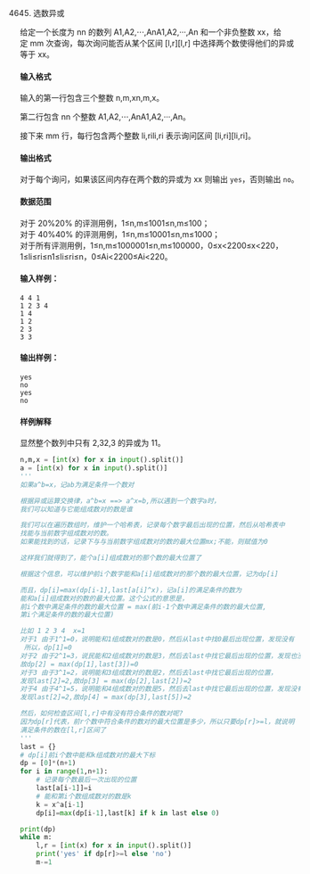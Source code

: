4645. 选数异或

给定一个长度为 nn 的数列 A1,A2,⋅⋅⋅,AnA1,A2,···,An 和一个非负整数 xx，给定 mm 次查询，每次询问能否从某个区间 [l,r][l,r] 中选择两个数使得他们的异或等于 xx。

#### 输入格式

输入的第一行包含三个整数 n,m,xn,m,x。

第二行包含 nn 个整数 A1,A2,⋅⋅⋅,AnA1,A2,···,An。

接下来 mm 行，每行包含两个整数 li,rili,ri 表示询问区间 [li,ri][li,ri]。

#### 输出格式

对于每个询问，如果该区间内存在两个数的异或为 xx 则输出 `yes`，否则输出 `no`。

#### 数据范围

对于 20%20% 的评测用例，1≤n,m≤1001≤n,m≤100；  
对于 40%40% 的评测用例，1≤n,m≤10001≤n,m≤1000；  
对于所有评测用例，1≤n,m≤1000001≤n,m≤100000，0≤x<2200≤x<220，1≤li≤ri≤n1≤li≤ri≤n，0≤Ai<2200≤Ai<220。

#### 输入样例：

```
4 4 1
1 2 3 4
1 4
1 2
2 3
3 3
```

#### 输出样例：

```
yes
no
yes
no
```

#### 样例解释

显然整个数列中只有 2,32,3 的异或为 11。
```py
n,m,x = [int(x) for x in input().split()]
a = [int(x) for x in input().split()]
'''
如果a^b=x，记ab为满足条件一个数对

根据异或运算交换律，a^b=x ==> a^x=b,所以遇到一个数字a时，
我们可以知道与它能组成数对的数是谁

我们可以在遍历数组时，维护一个哈希表，记录每个数字最后出现的位置，然后从哈希表中
找能与当前数字组成数对的数。
如果能找到的话，记录下与与当前数字组成数对的数的最大位置mx;不能，则赋值为0

这样我们就得到了，能个a[i]组成数对的那个数的最大位置了

根据这个信息，可以维护前i个数字能和a[i]组成数对的那个数的最大位置，记为dp[i]

而且，dp[i]=max(dp[i-1],last[a[i]^x)，记a[i]的满足条件的数为 
能和a[i]组成数对的数的最大位置。这个公式的意思是，
前i个数中满足条件的数的最大位置 = max(前i-1个数中满足条件的数的最大位置,
第i个满足条件的数的最大位置)

比如 1 2 3 4  x=1
对于1 由于1^1=0，说明能和1组成数对的数是0，然后从last中找0最后出现位置，发现没有
 所以，dp[1]=0
对于2 由于2^1=3，说民能和2组成数对的数是3，然后去last中找它最后出现的位置，发现也没有
故dp[2] = max(dp[1],last[3])=0
对于3 由于3^1=2，说明能和3组成数对的数是2，然后去last中找它最后出现的位置，
发现last[2]=2,故dp[3] = max(dp[2],last[2])=2
对于4 由于4^1=5，说明能和4组成数对的数是5，然后去last中找它最后出现的位置，发现没有
发现last[2]=2,故dp[4] = max(dp[3],last[5])=2

然后，如何检查区间[l,r]中有没有符合条件的数对呢?
因为dp[r]代表，前r个数中符合条件的数对的最大位置是多少，所以只要dp[r]>=l，就说明
满足条件的数在[l,r]区间了
'''
last = {}
# dp[i]前i个数中能和k组成数对的最大下标
dp = [0]*(n+1)
for i in range(1,n+1):
    # 记录每个数最后一次出现的位置
    last[a[i-1]]=i
    # 能和第i个数组成数对的数是k
    k = x^a[i-1]
    dp[i]=max(dp[i-1],last[k] if k in last else 0)

print(dp)
while m:
    l,r = [int(x) for x in input().split()]
    print('yes' if dp[r]>=l else 'no')
    m-=1
```
